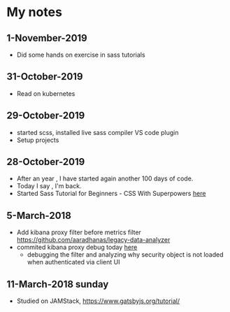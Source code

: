 # My notes

## 1-November-2019
- Did some hands on exercise in sass tutorials

## 31-October-2019
  - Read on kubernetes 

## 29-October-2019
  - started scss, installed live sass compiler VS code plugin
  - Setup projects

## 28-October-2019
  - After an year , I have started again another 100 days of code.
  - Today I say , I'm back.
  - Started Sass Tutorial for Beginners - CSS With Superpowers [here](https://www.youtube.com/watch?v=_a5j7KoflTs&t=70s)

## 5-March-2018
  - Add kibana proxy filter before metrics filter https://github.com/aaradhanas/legacy-data-analyzer
  - commited kibana proxy debug today [here](https://github.com/aaradhanas/legacy-data-analyzer/commit/b456f84fce230b80a5931f5b301b8bfa130b1572)
	- debugging the filter and analyzing why security object is not loaded when authenticated via client UI
	
## 11-March-2018 sunday
   - Studied on JAMStack, https://www.gatsbyjs.org/tutorial/
